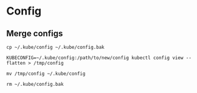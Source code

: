 # Config
## Merge configs
```shell
cp ~/.kube/config ~/.kube/config.bak 

KUBECONFIG=~/.kube/config:/path/to/new/config kubectl config view --flatten > /tmp/config 

mv /tmp/config ~/.kube/config 

rm ~/.kube/config.bak
```